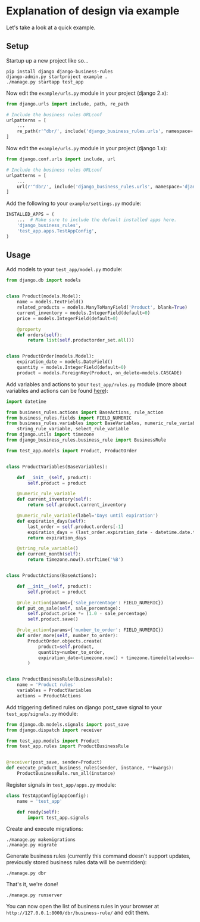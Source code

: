 # Explanation of design via example

Let's take a look at a quick example.

## Setup

Startup up a new project like so...

    pip install django django-business-rules
    django-admin.py startproject example .
    ./manage.py startapp test_app


Now edit the `example/urls.py` module in your project (django 2.x):

```python
from django.urls import include, path, re_path

# Include the business rules URLconf
urlpatterns = [
    ...
    re_path(r'^dbr/', include('django_business_rules.urls', namespace='django_business_rules'))
]
```

Now edit the `example/urls.py` module in your project (django 1.x):

```python
from django.conf.urls import include, url

# Include the business rules URLconf
urlpatterns = [
    ...
    url(r'^dbr/', include('django_business_rules.urls', namespace='django_business_rules'))
]
```

Add the following to your `example/settings.py` module:

```python
INSTALLED_APPS = (
    ...  # Make sure to include the default installed apps here.
    'django_business_rules',
    'test_app.apps.TestAppConfig',
)
```

## Usage

Add models to your `test_app/model.py` module:

```python
from django.db import models


class Product(models.Model):
    name = models.TextField()
    related_products = models.ManyToManyField('Product', blank=True)
    current_inventory = models.IntegerField(default=0)
    price = models.IntegerField(default=0)

    @property
    def orders(self):
        return list(self.productorder_set.all())


class ProductOrder(models.Model):
    expiration_date = models.DateField()
    quantity = models.IntegerField(default=0)
    product = models.ForeignKey(Product, on_delete=models.CASCADE)
```

Add variables and actions to your `test_app/rules.py` module (more about variables and actions can be found [here](https://github.com/venmo/business-rules)):

```python
import datetime

from business_rules.actions import BaseActions, rule_action
from business_rules.fields import FIELD_NUMERIC
from business_rules.variables import BaseVariables, numeric_rule_variable, \
    string_rule_variable, select_rule_variable
from django.utils import timezone
from django_business_rules.business_rule import BusinessRule

from test_app.models import Product, ProductOrder


class ProductVariables(BaseVariables):

    def __init__(self, product):
        self.product = product

    @numeric_rule_variable
    def current_inventory(self):
        return self.product.current_inventory

    @numeric_rule_variable(label='Days until expiration')
    def expiration_days(self):
        last_order = self.product.orders[-1]
        expiration_days = (last_order.expiration_date - datetime.date.today()).days
        return expiration_days

    @string_rule_variable()
    def current_month(self):
        return timezone.now().strftime('%B')


class ProductActions(BaseActions):

    def __init__(self, product):
        self.product = product

    @rule_action(params={'sale_percentage': FIELD_NUMERIC})
    def put_on_sale(self, sale_percentage):
        self.product.price *= (1.0 - sale_percentage)
        self.product.save()

    @rule_action(params={'number_to_order': FIELD_NUMERIC})
    def order_more(self, number_to_order):
        ProductOrder.objects.create(
            product=self.product,
            quantity=number_to_order,
            expiration_date=timezone.now() + timezone.timedelta(weeks=4)
        )


class ProductBusinessRule(BusinessRule):
    name = 'Product rules'
    variables = ProductVariables
    actions = ProductActions
```

Add triggering defined rules on django post_save signal to your `test_app/signals.py` module:

```python
from django.db.models.signals import post_save
from django.dispatch import receiver

from test_app.models import Product
from test_app.rules import ProductBusinessRule


@receiver(post_save, sender=Product)
def execute_product_business_rules(sender, instance, **kwargs):
    ProductBusinessRule.run_all(instance)
```

Register signals in `test_app/apps.py` module:

```python
class TestAppConfig(AppConfig):
    name = 'test_app'

    def ready(self):
        import test_app.signals
```

Create and execute migrations:

    ./manage.py makemigrations
    ./manage.py migrate

Generate business rules (currently this command doesn't support updates, previously stored business rules data will be overridden):

    ./manage.py dbr

That's it, we're done!

    ./manage.py runserver

You can now open the list of business rules in your browser at `http://127.0.0.1:8000/dbr/business-rule/` and edit them.
